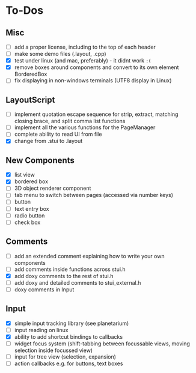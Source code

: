 # To-Dos

## Misc
- [ ] add a proper license, including to the top of each header
- [ ] make some demo files (.layout, .cpp)
- [x] test under linux (and mac, preferably) - it didnt work `:(`
- [x] remove boxes around components and convert to its own element BorderedBox
- [ ] fix displaying in non-windows terminals (UTF8 display in Linux)

## LayoutScript
- [ ] implement quotation escape sequence for strip, extract, matching closing brace, and split comma list functions
- [ ] implement all the various functions for the PageManager
- [ ] complete ability to read UI from file
- [x] change from .stui to .layout

## New Components
- [x] list view
- [x] bordered box
- [ ] 3D object renderer component
- [ ] tab menu to switch between pages (accessed via number keys)
- [ ] button
- [ ] text entry box
- [ ] radio button
- [ ] check box

## Comments
- [ ] add an extended comment explaining how to write your own components
- [ ] add comments inside functions across stui.h
- [x] add doxy comments to the rest of stui.h
- [ ] add doxy and detailed comments to stui_external.h
- [ ] doxy comments in Input

## Input
- [x] simple input tracking library (see planetarium)
- [ ] input reading on linux
- [x] ability to add shortcut bindings to callbacks
- [ ] widget focus system (shift-tabbing between focussable views, moving selection inside focussed view)
- [ ] input for tree view (selection, expansion)
- [ ] action callbacks e.g. for buttons, text boxes